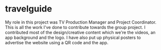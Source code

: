 # travelguide
My role in this project was TV Production Manager and Project Coordinator.
This is all the work I've done to contribute towards the group project. 
I contributed most of the design/creative content which we're the videos, an app background and the logo. 
I have also put up physical posters to advertise the website using a QR code and the app. 